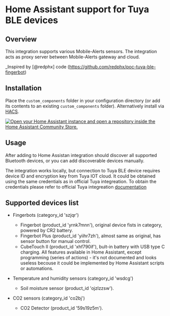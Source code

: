 # Home Assistant support for Tuya BLE devices

## Overview

This integration supports various Mobile-Alerts sensors. The integration acts as proxy server between Mobile-Alerts gateway and cloud. 

_Inspired by [@redphx] code (https://github.com/redphx/poc-tuya-ble-fingerbot)

## Installation

Place the `custom_components` folder in your configuration directory (or add its contents to an existing `custom_components` folder). Alternatively install via [HACS](https://hacs.xyz/).

[![Open your Home Assistant instance and open a repository inside the Home Assistant Community Store.](https://my.home-assistant.io/badges/hacs_repository.svg)](https://my.home-assistant.io/redirect/hacs_repository/?owner=PlusPlus-ua&repository=ha_tuya_ble&category=integration)

## Usage

After adding to Home Assistan integration should discover all supported Bluetooth devices, or you can add discoverable devices manually.

The integration works locally, but connection to Tuya BLE device requires device ID and encryption key from Tuya IOT cloud. It could be obtained using the same credentials as in official Tuya integreation. To obtain the credentials please refer to official Tuya integreation [documentation](https://www.home-assistant.io/integrations/tuya/)

## Supported devices list

* Fingerbots (category_id 'szjqr')
  + Fingerbot (product_id 'yrnk7mnn'), original device fists in category, powered by CR2 battery.
  + Fingerbot Plus (product_id 'yiihr7zh'), almost same as original, has sensor button for manual control.
  + CubeTouch II (product_id 'xhf790if'), bult-in battery with USB type C charging.
  All features available in Home Assistant, except programming (series of actions) - it's not documented and looks useless becouse it could be implemented by Home Assistant scripts or automations.

* Temperature and humidity sensors (category_id 'wsdcg')
  + Soil moisture sensor (product_id 'ojzlzzsw').

* CO2 sensors (category_id 'co2bj')
  + CO2 Detector (product_id '59s19z5m').
